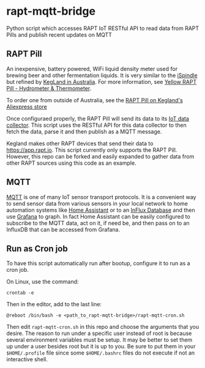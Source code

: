 # rapt-mqtt-bridge
Python script which accesses RAPT IoT RESTful API to read data from RAPT Pills and publish recent updates on MQTT

## RAPT Pill

An inexpensive, battery powered, WiFi liquid density meter used for
brewing beer and other fermentation liquids. It is very similar to the
[iSpindle](https://www.ispindel.de/docs/README_en.html) but refined by
[KegLand in Australia](https://www.kegland.com.au). For more
information, see [Yellow RAPT Pill - Hydrometer & Thermometer](https://www.kegland.com.au/rapt-pill-hydrometer-thermometer-wifi-bluetooth.html).

To order one from outside of Australia, see the
[RAPT Pill on Kegland's Aliexpress store](https://www.aliexpress.com/item/3256803788846616.html)

Once configuraed properly, the RAPT Pill will send its data to its
[IoT data collector](https://app.rapt.io). This script uses the
RESTful API for this data collector to then fetch the data, parse it
and then publish as a MQTT message.

Kegland makes other RAPT devices that send their data to
https://app.rapt.io. This script currently only supports the RAPT
Pill. However, this repo can be forked and easily expanded to gather
data from other RAPT sources using this code as an example.

## MQTT

[MQTT](https://en.wikipedia.org/wiki/MQTT) is one of many IoT sensor
transport protocols. It is a convenient way to send sensor data from
various sensors in your local network to home automation systems like
[Home Assistant](https://www.home-assistant.io) or to an
[InFlux Database](https://www.influxdata.com) and then use
[Grafana](https://grafana.com) to graph. In fact Home Assistant can be
easily configured to subscribe to the MQTT data, act on it, if need
be, and then pass on to an InfluxDB that can be accessed from Grafana.

## Run as Cron job

To have this script automatically run after bootup, configure it to run as a cron job.

On Linux, use the command:

`crontab -e`

Then in the editor, add to the last line:

`@reboot /bin/bash -e <path_to_rapt-mqtt-bridge>/rapt-mqtt-cron.sh`

Then edit `rapt-mqtt-cron.sh` in this repo and choose the arguments
that you desire. The reason to run under a specific user instead of
root is because several environment variables must be setup. It may be
better to set them up under a user besides root but it is up to
you. Be sure to put them in your `$HOME/.profile` file since some
`$HOME/.bashrc` files do not execute if not an interactive shell.
